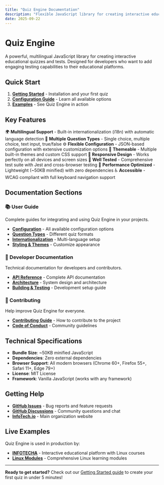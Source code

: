 ```yaml
---
title: "Quiz Engine Documentation"
description: "Flexible JavaScript library for creating interactive educational quizzes and tests"
date: 2025-09-22
---
```


# Quiz Engine

A powerful, multilingual JavaScript library for creating interactive educational quizzes and tests. Designed for developers who want to add engaging testing capabilities to their educational platforms.

<!-- Test change to trigger workflow - 2025-09-24 - FIXED PATHS -->

## Quick Start

1. **[Getting Started](/quiz/getting-started/)** - Installation and your first quiz
2. **[Configuration Guide](/quiz/user-guide/configuration/)** - Learn all available options
3. **[Examples](/quiz/examples/)** - See Quiz Engine in action

## Key Features

🌍 **Multilingual Support** - Built-in internationalization (i18n) with automatic language detection
🎯 **Multiple Question Types** - Single choice, multiple choice, text input, true/false
⚙️ **Flexible Configuration** - JSON-based configuration with extensive customization options
🎨 **Themeable** - Multiple built-in themes and custom CSS support
📱 **Responsive Design** - Works perfectly on all devices and screen sizes
🧪 **Well Tested** - Comprehensive test suite with Jest and cross-browser testing
🚀 **Performance Optimized** - Lightweight (~50KB minified) with zero dependencies
♿ **Accessible** - WCAG compliant with full keyboard navigation support

## Documentation Sections

### 📚 User Guide
Complete guides for integrating and using Quiz Engine in your projects.
- **[Configuration](/quiz/user-guide/configuration/)** - All available configuration options
- **[Question Types](/quiz/user-guide/question-types/)** - Different quiz formats
- **[Internationalization](/quiz/user-guide/i18n/)** - Multi-language setup
- **[Styling & Themes](/quiz/user-guide/styling/)** - Customize appearance

### 🔧 Developer Documentation
Technical documentation for developers and contributors.
- **[API Reference](/quiz/developer/api/)** - Complete API documentation
- **[Architecture](/quiz/developer/architecture/)** - System design and architecture
- **[Building & Testing](/quiz/developer/building/)** - Development setup guide

### 🤝 Contributing
Help improve Quiz Engine for everyone.
- **[Contributing Guide](/quiz/contributing/)** - How to contribute to the project
- **[Code of Conduct](/quiz/contributing/code-of-conduct/)** - Community guidelines

## Technical Specifications

- **Bundle Size**: ~50KB minified JavaScript
- **Dependencies**: Zero external dependencies
- **Browser Support**: All modern browsers (Chrome 60+, Firefox 55+, Safari 11+, Edge 79+)
- **License**: MIT License
- **Framework**: Vanilla JavaScript (works with any framework)

## Getting Help

- **[GitHub Issues](https://github.com/info-tech-io/quiz/issues)** - Bug reports and feature requests
- **[GitHub Discussions](https://github.com/info-tech-io/quiz/discussions)** - Community questions and chat
- **[InfoTech.io](https://info-tech.io)** - Main organization website

## Live Examples

Quiz Engine is used in production by:
- **[INFOTECHA](https://infotecha.ru)** - Interactive educational platform with Linux courses
- **[Linux Modules](https://linux-base.infotecha.ru)** - Comprehensive Linux learning modules

---

**Ready to get started?** Check out our [Getting Started guide](/quiz/getting-started/) to create your first quiz in under 5 minutes!